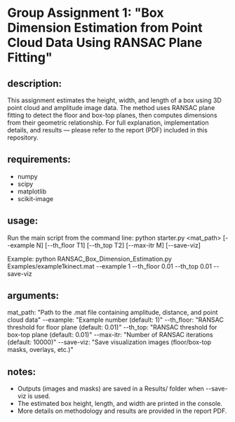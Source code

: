 # Group Assignment 1: "Box Dimension Estimation from Point Cloud Data Using RANSAC Plane Fitting"

## description: 
  This assignment estimates the height, width, and length of a box using 3D point cloud
  and amplitude image data. The method uses RANSAC plane fitting to detect the floor
  and box-top planes, then computes dimensions from their geometric relationship.
  For full explanation, implementation details, and results — please refer to the
  report (PDF) included in this repository.

## requirements:
  - numpy
  - scipy
  - matplotlib
  - scikit-image

## usage: 
  Run the main script from the command line:
    python starter.py <mat_path> [--example N] [--th_floor T1] [--th_top T2] [--max-itr M] [--save-viz]

  Example:
    python RANSAC_Box_Dimension_Estimation.py Examples/example1kinect.mat --example 1 --th_floor 0.01 --th_top 0.01 --save-viz

## arguments:
  mat_path: "Path to the .mat file containing amplitude, distance, and point cloud data"
  --example: "Example number (default: 1)"
  --th_floor: "RANSAC threshold for floor plane (default: 0.01)"
  --th_top: "RANSAC threshold for box-top plane (default: 0.01)"
  --max-itr: "Number of RANSAC iterations (default: 10000)"
  --save-viz: "Save visualization images (floor/box-top masks, overlays, etc.)"

## notes: 
  - Outputs (images and masks) are saved in a Results/ folder when --save-viz is used.
  - The estimated box height, length, and width are printed in the console.
  - More details on methodology and results are provided in the report PDF.
